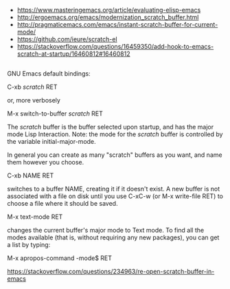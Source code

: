 - https://www.masteringemacs.org/article/evaluating-elisp-emacs
- http://ergoemacs.org/emacs/modernization_scratch_buffer.html
- http://pragmaticemacs.com/emacs/instant-scratch-buffer-for-current-mode/
- https://github.com/ieure/scratch-el
- https://stackoverflow.com/questions/16459350/add-hook-to-emacs-scratch-at-startup/16460812#16460812

##

GNU Emacs default bindings:

C-xb *scratch* RET

or, more verbosely

M-x switch-to-buffer *scratch* RET

The *scratch* buffer is the buffer selected upon startup, and has the major mode Lisp Interaction. Note: the mode for the *scratch* buffer is controlled by the variable initial-major-mode.

In general you can create as many "scratch" buffers as you want, and name them however you choose.

C-xb NAME RET

switches to a buffer NAME, creating it if it doesn't exist. A new buffer is not associated with a file on disk until you use C-xC-w (or M-x write-file RET) to choose a file where it should be saved.

M-x text-mode RET

changes the current buffer's major mode to Text mode. To find all the modes available (that is, without requiring any new packages), you can get a list by typing:

M-x apropos-command -mode$ RET

https://stackoverflow.com/questions/234963/re-open-scratch-buffer-in-emacs